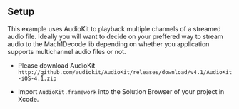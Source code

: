 ## Setup
This example uses AudioKit to playback multiple channels of a streamed audio file.
Ideally you will want to decide on your preffered way to stream audio to the Mach1Decode lib depending on whether you application supports
multichannel audio files or not. 

- Please download AudioKit
`http://github.com/audiokit/AudioKit/releases/download/v4.1/AudioKit-iOS-4.1.zip`

- Import `AudioKit.framework` into the Solution Browser of your project in Xcode.


